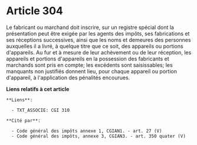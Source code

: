 # Article 304

Le fabricant ou marchand doit inscrire, sur un registre spécial dont la présentation peut être exigée par les agents des
impôts, ses fabrications et ses réceptions successives, ainsi que les noms et demeures des personnes auxquelles il a livré, à
quelque titre que ce soit, des appareils ou portions d'appareils. Au fur et à mesure de leur achèvement ou de leur réception,
les appareils et portions d'appareils en la possession des fabricants et marchands sont pris en compte; les excédents sont
saisissables; les manquants non justifiés donnent lieu, pour chaque appareil ou portion d'appareil, à l'application des
pénalités encourues.

**Liens relatifs à cet article**

	**Liens**:

	  - TXT_ASSOCIE: CGI 310

	**Cité par**:

	  - Code général des impôts annexe 1, CGIAN1. - art. 27 (V)
	  - Code général des impôts, annexe 3, CGIAN3. - art. 350 quater (V)
